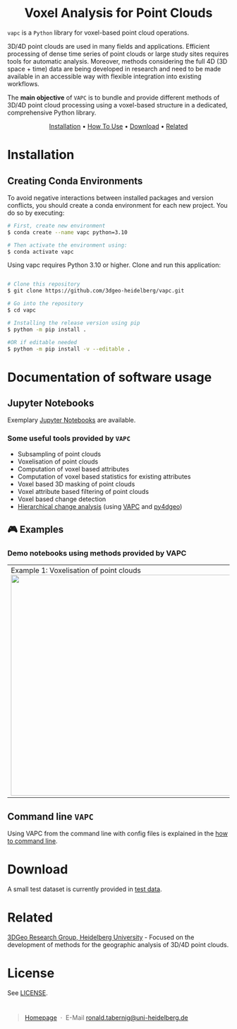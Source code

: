 <!-- <p align="center">Welcome to ...
  <img src="https://github.com/3dgeo-heidelberg/vapc/blob/main/img/vapc_logo_temp.png?raw=true" height="150px">
</p>
<!-- <h1 align="center">
  <br>
  vapc
  <br>
</h1> -->
<h1 align="center"><strong>V</strong>oxel <strong>A</strong>nalysis for <strong>P</strong>oint <strong>C</strong>louds</h4>

`vapc` is a `Python` library for voxel-based point cloud operations.

3D/4D point clouds are used in many fields and applications. Efficient processing of dense time series of point clouds or large study sites requires tools for automatic analysis. Moreover, methods considering the full 4D (3D space + time) data are being developed in research and need to be made available in an accessible way with flexible integration into existing workflows.

The **main objective** of `VAPC` is to bundle and provide different methods of 3D/4D point cloud processing using a voxel-based structure in a dedicated, comprehensive Python library.

<p align="center">
  <a href="#installation">Installation</a> •
  <a href="#documentation-of-software-usage">How To Use</a> •
  <a href="#download">Download</a> •
  <a href="#related">Related</a>
</p>

# Installation

## Creating Conda Environments
To avoid negative interactions between installed packages and version conflicts, you should create a conda environment for each new project. You do so by executing:
```bash
# First, create new environment
$ conda create --name vapc python=3.10

# Then activate the environment using:
$ conda activate vapc

```

Using vapc requires Python 3.10 or higher.
Clone and run this application:

```bash

# Clone this repository
$ git clone https://github.com/3dgeo-heidelberg/vapc.git

# Go into the repository
$ cd vapc

# Installing the release version using pip
$ python -m pip install .

#OR if editable needed
$ python -m pip install -v --editable .

```

# Documentation of software usage
## Jupyter Notebooks
Exemplary [Jupyter Notebooks](./jupyter) are available.

### Some useful tools provided by `VAPC`
* Subsampling of point clouds
* Voxelisation of point clouds
* Computation of voxel based attributes
* Computation of voxel based statistics for existing attributes
* Voxel based 3D masking of point clouds
* Voxel attribute based filtering of point clouds
* Voxel based change detection
* [Hierarchical change analysis](https://doi.org/10.5445/IR/1000180377) (using [VAPC](https://github.com/3dgeo-heidelberg/vapc) and [py4dgeo](https://github.com/3dgeo-heidelberg/py4dgeo)) 

## 🎮 Examples

### Demo notebooks using methods provided by VAPC
|                                                                                                                                                              |
|--------------------------------------------------------------------------------------------------------------------------------------------------------------|
| Example 1: Voxelisation of point clouds <br> <a href="https://github.com/3dgeo-heidelberg/vapc/blob/subsample/jupyter/tool_voxelize_point_cloud.ipynb"><img src="img/tree_voxelized.gif" width=500></a> |
<!--
| [![Example #](img/...)](link)          |
-->

## Command line `VAPC`
Using VAPC from the command line with config files is explained in the [how to command line](how_to_command_line.md). 

# Download
A small test dataset is currently provided in [test data](./tests/test_data).

# Related

[3DGeo Research Group, Heidelberg University](https://github.com/3dgeo-heidelberg) - Focused on the development of methods for the geographic analysis of 3D/4D point clouds.

# License
See [LICENSE](LICENSE).

# 
> [Homepage](https://www.geog.uni-heidelberg.de/3dgeo/index.html) &nbsp;&middot;&nbsp; E-Mail [ronald.tabernig@uni-heidelberg.de](ronald.tabernig@uni-heidelberg.de)


